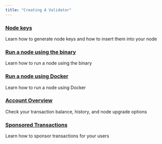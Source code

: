 ```yaml
---
title: "Creating A Validator"
---
```


<div class="docs-card-container">
<div class="row row-cols-1 row-cols-md-3a g-4">

  <div class="col">
    <div class="card card-body h-100 d-flex flex-column" >
    <a href="/creating_a_validator/generate_and_insert_node_key" class="card-title card-link stretched-link"> <h3>Node keys</h3></a>
    <p class="card-text">Learn how to generate node keys and how to insert them into your node</p>
</div>
</div>

  <div class="col">
    <div class="card card-body h-100 d-flex flex-column">
    <a href="/creating_a_validator/run_node_using_binary" class="card-title card-link stretched-link"> <h3>Run a node using the binary</h3></a>
    <p class="card-text">Learn how to run a node using the binary</p>
</div>
</div>

  <div class="col">
    <div class="card card-body h-100 d-flex flex-column">
    <a href="/creating_a_validator/run_node_using_docker" class="card-title card-link stretched-link"> <h3>Run a node using Docker</h3></a>
    <p class="card-text">Learn how to run a node using Docker</p>
</div>
</div>
</div>
</div>

<div class="docs-card-container">
<div class="row row-cols-1 row-cols-md-3a g-4">

  <div class="col">
    <div class="card card-body h-100 d-flex flex-column">
    <a href="/creating_a_validator/portal" class="card-title card-link stretched-link"> <h3>Account Overview</h3></a>
    <p class="card-text">Check your transaction balance, history, and node upgrade options</p>
</div>
</div>

  <div class="col">
    <div class="card card-body h-100 d-flex flex-column">
    <a href="/creating_a_validator/sponsored_transactions" class="card-title card-link stretched-link"> <h3>Sponsored Transactions</h3></a>
    <p class="card-text">Learn how to sponsor transactions for your users</p>
</div>
</div>

<div class="col">
    
</div>

</div>
</div>